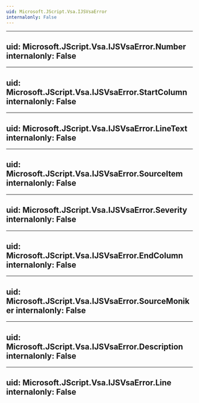 ```yaml
---
uid: Microsoft.JScript.Vsa.IJSVsaError
internalonly: False
---
```


---
uid: Microsoft.JScript.Vsa.IJSVsaError.Number
internalonly: False
---

---
uid: Microsoft.JScript.Vsa.IJSVsaError.StartColumn
internalonly: False
---

---
uid: Microsoft.JScript.Vsa.IJSVsaError.LineText
internalonly: False
---

---
uid: Microsoft.JScript.Vsa.IJSVsaError.SourceItem
internalonly: False
---

---
uid: Microsoft.JScript.Vsa.IJSVsaError.Severity
internalonly: False
---

---
uid: Microsoft.JScript.Vsa.IJSVsaError.EndColumn
internalonly: False
---

---
uid: Microsoft.JScript.Vsa.IJSVsaError.SourceMoniker
internalonly: False
---

---
uid: Microsoft.JScript.Vsa.IJSVsaError.Description
internalonly: False
---

---
uid: Microsoft.JScript.Vsa.IJSVsaError.Line
internalonly: False
---
